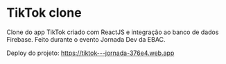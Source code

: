 # TikTok clone
Clone do app TikTok criado com ReactJS e integração ao banco de dados Firebase. Feito durante o evento Jornada Dev da EBAC.

Deploy do projeto: https://tiktok---jornada-376e4.web.app
